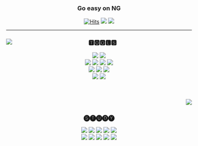 <!-- 
![waving](https://capsule-render.vercel.app/api?type=waving&height=270&text=HI&fontAlign=50&fontAlignY=32&color=B8DAF2&desc=be&nbsp;generㅐus&nbsp;with&nbsp;everything) 
-->

<div align="center">
  
  ### Go easy on NG

  [![Hits](https://hits.seeyoufarm.com/api/count/incr/badge.svg?url=https%3A%2F%2Fgithub.com%2Fgoeasyonng&count_bg=%2379C83D&title_bg=%23555555&icon=googlechrome.svg&icon_color=%23E7E7E7&title=hits&edge_flat=false)](https://hits.seeyoufarm.com)
  <a href="https://velog.io/@goeasyonng"><img src="https://img.shields.io/badge/Velog-F7CAC9?style=flat&logo=velog&logoColor=white&link=https://velog.io/@goeasyonng"/></a>
  <img src="https://img.shields.io/badge/Gmail-D0A9F5?style=flat&logo=Gmail&logoColor=white&link=meoa1026@gmail.com"/>
</a> 
  
  ---

</div>

<div align="center">
  
  <img align="left" src="https://github-readme-stats.vercel.app/api?username=goeasyonng&count_private=true&bg_color=DBEDFF&title_color=666666&text_color=black"/>

  ### 🆃🅾🅾🅻🆂

  <img src="https://img.shields.io/badge/MacOs-363636?style=flat&logo=MacOs&logoColor=white"> 
  <img src="https://img.shields.io/badge/Visual%20Studio-9C8EED?style=flat&logo=Visual%20Studio&logoColor=white"/> 
  <br/>
  <img src="https://img.shields.io/badge/django-B9CEAC?style=flat&logo=DJANGO&logoColor=white"/>
  <img src="https://img.shields.io/badge/AWS-F3A347?style=flat&logo=Amazon%20AWS&logoColor=white"/>
  <img src="https://img.shields.io/badge/MySQL-4479A1?style=flat&logo=MySQL&logoColor=white"/>
  <img src="https://img.shields.io/badge/Oracle-F80000?style=flat&logo=Oracle&logoColor=white"/>
  <br/>
  <img src="https://img.shields.io/badge/react-8EB6DE?style=flat&logo=react&logoColor=white"/>
  <img src="https://img.shields.io/badge/Windows-8EB6DE?style=flat&logo=Windows&logoColor=white"/>
  <img src="https://img.shields.io/badge/Vscode-8EB6DE?style=flat&logo=Visual%20Studio%20code&logoColor=white"/> 
  <br/>
  <img src="https://img.shields.io/badge/GitHub-363636?style=flat&logo=github&logoColor=white"/>
  <img src="https://img.shields.io/badge/flask-363636?style=flat&logo=flask&logoColor=white"/>
  <br/>
  <br/> 
  
</div>
</br>
</br>
<div align="center">
  
  <img align="right" src="https://github-readme-stats.vercel.app/api/top-langs/?username=goeasyonng&layout=compact&custom&bg_color=DBEDFF&title_color=666666&text_color=black"/>

  <br/>
    
  ### 🅢🅣🅤🅓🅨
  
  <img src="https://img.shields.io/badge/TensorFlow-FF6F00?style=flat&logo=TensorFlow&logoColor=white"/>
  <img src="https://img.shields.io/badge/pytorch-EE4C2C?style=flat&logo=pytorch&logoColor=white"/>
  <img src="https://img.shields.io/badge/Numpy-013243?style=flat&logo=Numpy&logoColor=white"/> 
  <img src="https://img.shields.io/badge/Pandas-150458?style=flat&logo=Pandas&logoColor=white"/> 
  <img src="https://img.shields.io/badge/OpenCV-5C3EE8?style=flat&logo=OpenCV&logoColor=white"/>
  <br/>
  <img src="https://img.shields.io/badge/Flutter-02569B?style=flat&logo=Flutter&logoColor=white"/>
  <img src="https://img.shields.io/badge/Ruby-CC342D?style=flat&logo=ruby&logoColor=white"/>
  <img src="https://img.shields.io/badge/R-276DC3?style=flat&logo=R&logoColor=white"/>
  <img src="https://img.shields.io/badge/Vue.js-4FC08D?style=flat&logo=Vue.js&logoColor=white"/>
  <img src="https://img.shields.io/badge/Redux-764ABC?style=flat&logo=Redux&logoColor=white"/>
  <br/>
  <br/>
  <br/>
  
</div>

<!-- 
![Footer](https://capsule-render.vercel.app/api?type=waving&color=B8DAF2&height=200&section=footer)  
--> 
